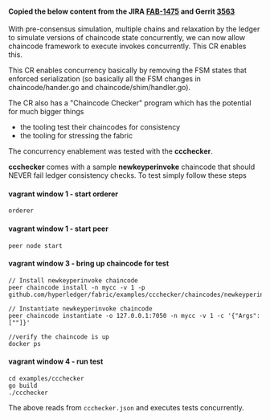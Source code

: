 #### Copied the below content from the JIRA [FAB-1475](https://jira.hyperledger.org/browse/FAB-1475) and Gerrit [3563](https://gerrit.hyperledger.org/r/#/c/3563/)

 With pre-consensus simulation, multiple chains and relaxation by the ledger
    to simulate versions of chaincode state concurrently, we can now allow
    chaincode framework to execute invokes concurrently. This CR enables this.
    
This CR enables concurrency basically by removing the FSM states that
    enforced serialization (so basically all the FSM changes in chaincode/hander.go
    and chaincode/shim/handler.go).
    
The CR also has a "Chaincode Checker" program which has the potential for
    much bigger things
    
* the tooling test their chaincodes for consistency
* the tooling for stressing the fabric
    
The concurrency enablement was tested with the **ccchecker**.
    
**ccchecker** comes with a sample **newkeyperinvoke** chaincode that should
    NEVER fail ledger consistency checks. To test simply follow these steps


#### vagrant window 1 - start orderer

	orderer

#### vagrant window 1 - start peer

	peer node start


#### vagrant window 3 - bring up chaincode for test

	// Install newkeyperinvoke chaincode
	peer chaincode install -n mycc -v 1 -p github.com/hyperledger/fabric/examples/ccchecker/chaincodes/newkeyperinvoke 

	// Instantiate newkeyperinvoke chaincode
	peer chaincode instantiate -o 127.0.0.1:7050 -n mycc -v 1 -c '{"Args":[""]}'
        
	//verify the chaincode is up
	docker ps
	

#### vagrant window 4 - run test

	cd examples/ccchecker
	go build
	./ccchecker
	
The above reads from `ccchecker.json` and executes tests concurrently.
